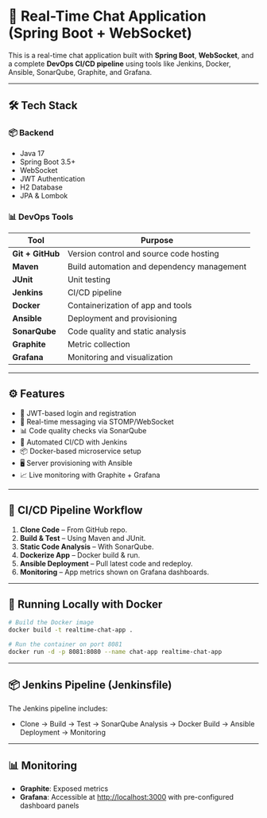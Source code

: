 # 💬 Real-Time Chat Application (Spring Boot + WebSocket)

This is a real-time chat application built with **Spring Boot**, **WebSocket**, and a complete **DevOps CI/CD pipeline** using tools like Jenkins, Docker, Ansible, SonarQube, Graphite, and Grafana.

---

## 🛠️ Tech Stack

### 📦 Backend
- Java 17
- Spring Boot 3.5+
- WebSocket
- JWT Authentication
- H2 Database
- JPA & Lombok

### 📊 DevOps Tools
| Tool        | Purpose |
|-------------|---------|
| **Git + GitHub** | Version control and source code hosting |
| **Maven** | Build automation and dependency management |
| **JUnit** | Unit testing |
| **Jenkins** | CI/CD pipeline |
| **Docker** | Containerization of app and tools |
| **Ansible** | Deployment and provisioning |
| **SonarQube** | Code quality and static analysis |
| **Graphite** | Metric collection |
| **Grafana** | Monitoring and visualization |

---

## ⚙️ Features

- 🔐 JWT-based login and registration
- 💬 Real-time messaging via STOMP/WebSocket
- 📊 Code quality checks via SonarQube
- 🔁 Automated CI/CD with Jenkins
- 📦 Docker-based microservice setup
- 🖥️ Server provisioning with Ansible
- 📈 Live monitoring with Graphite + Grafana

---

## 🚀 CI/CD Pipeline Workflow

1. **Clone Code** – From GitHub repo.
2. **Build & Test** – Using Maven and JUnit.
3. **Static Code Analysis** – With SonarQube.
4. **Dockerize App** – Docker build & run.
5. **Ansible Deployment** – Pull latest code and redeploy.
6. **Monitoring** – App metrics shown on Grafana dashboards.

---

## 🐳 Running Locally with Docker

```bash
# Build the Docker image
docker build -t realtime-chat-app .

# Run the container on port 8081
docker run -d -p 8081:8080 --name chat-app realtime-chat-app
```


---

## 📦 Jenkins Pipeline (Jenkinsfile)

The Jenkins pipeline includes:
- Clone → Build → Test → SonarQube Analysis → Docker Build → Ansible Deployment → Monitoring


---

## 📊 Monitoring

- **Graphite**: Exposed metrics
- **Grafana**: Accessible at [http://localhost:3000](http://localhost:3000) with pre-configured dashboard panels

